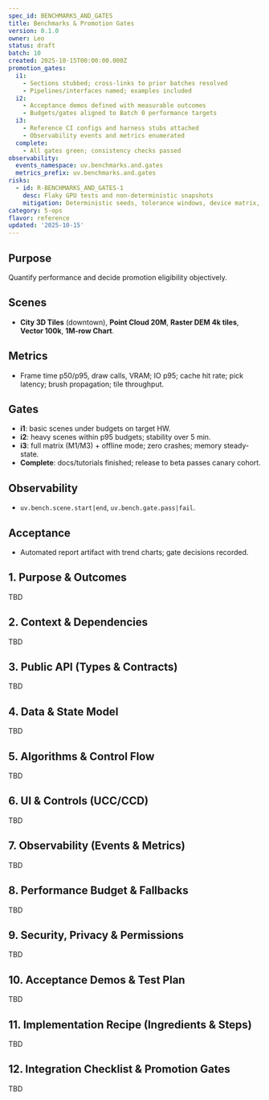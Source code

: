 ```yaml
---
spec_id: BENCHMARKS_AND_GATES
title: Benchmarks & Promotion Gates
version: 0.1.0
owner: Leo
status: draft
batch: 10
created: 2025-10-15T00:00:00.000Z
promotion_gates:
  i1:
    - Sections stubbed; cross-links to prior batches resolved
    - Pipelines/interfaces named; examples included
  i2:
    - Acceptance demos defined with measurable outcomes
    - Budgets/gates aligned to Batch 0 performance targets
  i3:
    - Reference CI configs and harness stubs attached
    - Observability events and metrics enumerated
  complete:
    - All gates green; consistency checks passed
observability:
  events_namespace: uv.benchmarks.and.gates
  metrics_prefix: uv.benchmarks.and.gates
risks:
  - id: R-BENCHMARKS_AND_GATES-1
    desc: Flaky GPU tests and non-deterministic snapshots
    mitigation: Deterministic seeds, tolerance windows, device matrix, retries
category: 5-ops
flavor: reference
updated: '2025-10-15'
---
```


## Purpose
Quantify performance and decide promotion eligibility objectively.

## Scenes
- **City 3D Tiles** (downtown), **Point Cloud 20M**, **Raster DEM 4k tiles**, **Vector 100k**, **1M-row Chart**.

## Metrics
- Frame time p50/p95, draw calls, VRAM; IO p95; cache hit rate; pick latency; brush propagation; tile throughput.

## Gates
- **i1**: basic scenes under budgets on target HW.
- **i2**: heavy scenes within p95 budgets; stability over 5 min.
- **i3**: full matrix (M1/M3) + offline mode; zero crashes; memory steady-state.
- **Complete**: docs/tutorials finished; release to beta passes canary cohort.

## Observability
- `uv.bench.scene.start|end`, `uv.bench.gate.pass|fail`.

## Acceptance
- Automated report artifact with trend charts; gate decisions recorded.

## 1. Purpose & Outcomes
TBD


## 2. Context & Dependencies
TBD


## 3. Public API (Types & Contracts)
TBD


## 4. Data & State Model
TBD


## 5. Algorithms & Control Flow
TBD


## 6. UI & Controls (UCC/CCD)
TBD


## 7. Observability (Events & Metrics)
TBD


## 8. Performance Budget & Fallbacks
TBD


## 9. Security, Privacy & Permissions
TBD


## 10. Acceptance Demos & Test Plan
TBD


## 11. Implementation Recipe (Ingredients & Steps)
TBD


## 12. Integration Checklist & Promotion Gates
TBD
